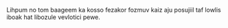 Lihpum no tom baageem ka kosso fezakor fozmuv kaiz aju posujiil taf lowlis iboak hat libozule vevlotici pewe.